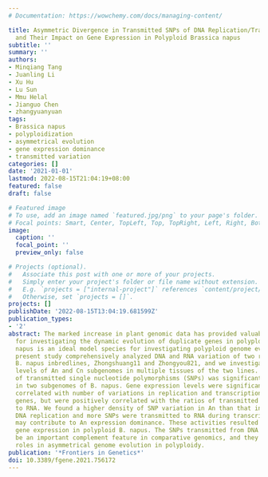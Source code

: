 ```yaml
---
# Documentation: https://wowchemy.com/docs/managing-content/

title: Asymmetric Divergence in Transmitted SNPs of DNA Replication/Transcription
  and Their Impact on Gene Expression in Polyploid Brassica napus
subtitle: ''
summary: ''
authors:
- Minqiang Tang
- Juanling Li
- Xu Hu
- Lu Sun
- Mmu Helal
- Jianguo Chen
- zhangyuanyuan
tags:
- Brassica napus
- polyploidization
- asymmetrical evolution
- gene expression dominance
- transmitted variation
categories: []
date: '2021-01-01'
lastmod: 2022-08-15T21:04:19+08:00
featured: false
draft: false

# Featured image
# To use, add an image named `featured.jpg/png` to your page's folder.
# Focal points: Smart, Center, TopLeft, Top, TopRight, Left, Right, BottomLeft, Bottom, BottomRight.
image:
  caption: ''
  focal_point: ''
  preview_only: false

# Projects (optional).
#   Associate this post with one or more of your projects.
#   Simply enter your project's folder or file name without extension.
#   E.g. `projects = ["internal-project"]` references `content/project/deep-learning/index.md`.
#   Otherwise, set `projects = []`.
projects: []
publishDate: '2022-08-15T13:04:19.681599Z'
publication_types:
- '2'
abstract: The marked increase in plant genomic data has provided valuable resources
  for investigating the dynamic evolution of duplicate genes in polyploidy. Brassica
  napus is an ideal model species for investigating polyploid genome evolution. The
  present study comprehensively analyzed DNA and RNA variation of two representative
  B. napus inbredlines, Zhongshuang11 and Zhongyou821, and we investigated gene expression
  levels of An and Cn subgenomes in multiple tissues of the two lines. The distribution
  of transmitted single nucleotide polymorphisms (SNPs) was significantly different
  in two subgenomes of B. napus. Gene expression levels were significantly negatively
  correlated with number of variations in replication and transcription of the corresponding
  genes, but were positively correlated with the ratios of transmitted SNPs from DNA
  to RNA. We found a higher density of SNP variation in An than that in Cn during
  DNA replication and more SNPs were transmitted to RNA during transcription, which
  may contribute to An expression dominance. These activities resulted in asymmetrical
  gene expression in polyploid B. napus. The SNPs transmitted from DNA to RNA could
  be an important complement feature in comparative genomics, and they may play important
  roles in asymmetrical genome evolution in polyploidy.
publication: '*Frontiers in Genetics*'
doi: 10.3389/fgene.2021.756172
---
```

